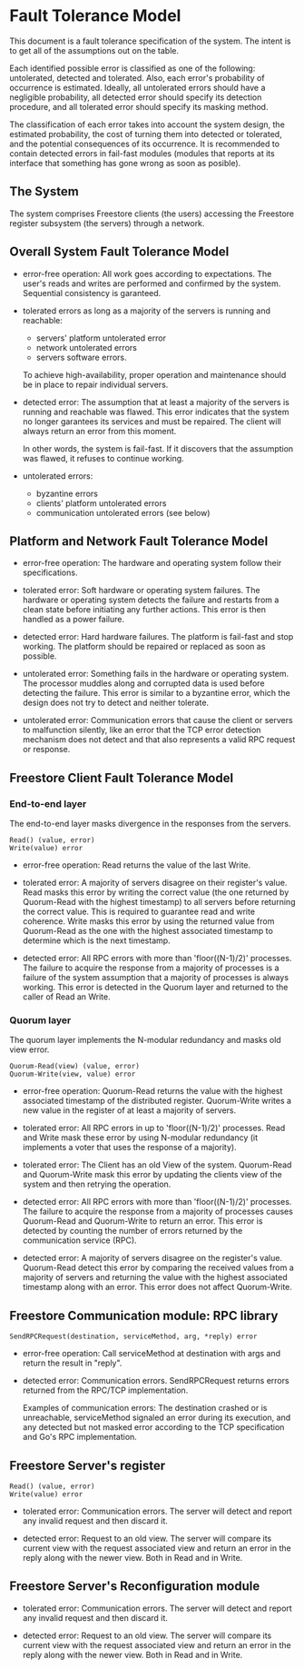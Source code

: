 # Fault Tolerance Model

This document is a fault tolerance specification of the system. The
intent is to get all of the assumptions out on the table. 

Each identified possible error is classified as one of the following:
untolerated, detected and tolerated. Also, each error's probability of
occurrence is estimated. Ideally, all untolerated errors should have
a negligible probability, all detected error should specify its
detection procedure, and all tolerated error should specify its masking
method. 

The classification of each error takes into account the system design,
the estimated probability, the cost of turning them into detected or
tolerated, and the potential consequences of its occurrence. It is
recommended to contain detected errors in fail-fast modules (modules
that reports at its interface that something has gone wrong as soon as posible).

## The System

The system comprises Freestore clients (the users) accessing the Freestore register subsystem (the servers) through a network.

## Overall System Fault Tolerance Model

* error-free operation: All work goes according to expectations. The user's reads and writes are performed and confirmed by the system.  Sequential consistency is garanteed.

* tolerated errors as long as a majority of the servers is running and reachable: 
  * servers' platform untolerated error
  * network untolerated errors
  * servers software errors.

  To achieve high-availability, proper operation and maintenance should be in place to repair individual servers.

* detected error: The assumption that at least a majority of the servers is running and reachable was flawed. This error indicates that the system no longer garantees its services and must be repaired. The client will always return an error from this moment.

  In other words, the system is fail-fast. If it discovers that the assumption was flawed, it refuses to continue working.

* untolerated errors: 
  * byzantine errors
  * clients' platform untolerated errors
  * communication untolerated errors (see below)

## Platform and Network Fault Tolerance Model

* error-free operation: The hardware and operating system follow their specifications.

* tolerated error: Soft hardware or operating system failures. The hardware or operating system detects the failure and restarts from a clean state before initiating any further actions. This error is then handled as a power failure.

* detected error: Hard hardware failures. The platform is fail-fast and stop working. The platform should be repaired or replaced as soon as possible.

* untolerated error: Something fails in the hardware or operating system.
The processor muddles along and corrupted data is used before detecting
the failure. This error is similar to a byzantine error, which the
design does not try to detect and neither tolerate.

* untolerated error: Communication errors that cause the client or servers
to malfunction silently, like an error that the TCP error detection
mechanism does not detect and that also represents a valid RPC request
or response.

## Freestore Client Fault Tolerance Model

### End-to-end layer 

The end-to-end layer masks divergence in the responses from the servers.

    Read() (value, error)
    Write(value) error

* error-free operation: Read returns the value of the last Write.

* tolerated error: A majority of servers disagree on their register's
value. Read masks this error by writing the correct value (the one
returned by Quorum-Read with the highest timestamp) to all servers
before returning the correct value. This is required to guarantee read
and write coherence. Write masks this error by using the returned value
from Quorum-Read as the one with the highest associated timestamp to
determine which is the next timestamp.  

* detected error: All RPC errors with more than 'floor((N-1)/2)'
processes. The failure to acquire the response from a majority of
processes is a failure of the system assumption that a majority of
processes is always working. This error is detected in the Quorum layer
and returned to the caller of Read an Write.

### Quorum layer

The quorum layer implements the N-modular redundancy and masks old view error.

    Quorum-Read(view) (value, error)
    Quorum-Write(view, value) error

* error-free operation: Quorum-Read returns the value with the highest
associated timestamp of the distributed register. Quorum-Write writes
a new value in the register of at least a majority of servers.

* tolerated error: All RPC errors in up to 'floor((N-1)/2)' processes.
Read and Write mask these error by using N-modular redundancy (it
implements a voter that uses the response of a majority).

* tolerated error: The Client has an old View of the system. Quorum-Read
and Quorum-Write mask this error by updating the clients view of the
system and then retrying the operation.

* detected error: All RPC errors with more than 'floor((N-1)/2)'
processes. The failure to acquire the response from a majority of
processes causes Quorum-Read and Quorum-Write to return an error. This
error is detected by counting the number of errors returned by the
communication service (RPC).

* detected error: A majority of servers disagree on the register's value.
Quorum-Read detect this error by comparing the received values from
a majority of servers and returning the value with the highest
associated timestamp along with an error. This error does not affect
Quorum-Write. 

## Freestore Communication module: RPC library

    SendRPCRequest(destination, serviceMethod, arg, *reply) error

* error-free operation: Call serviceMethod at destination with args and
return the result in "reply". 

* detected error: Communication errors. SendRPCRequest returns errors
returned from the RPC/TCP implementation.

  Examples of communication errors: The destination crashed or is
unreachable, serviceMethod signaled an error during its execution, and
any detected but not masked error according to the TCP specification and
Go's RPC implementation.

## Freestore Server's register

    Read() (value, error)
    Write(value) error


* tolerated error: Communication errors. The server will detect and report any invalid request and then discard it.

* detected error: Request to an old view. The server will compare its current view with the request associated view and return an error in the reply along with the newer view. Both in Read and in Write.

## Freestore Server's Reconfiguration module

* tolerated error: Communication errors. The server will detect and report any invalid
request and then discard it.

* detected error: Request to an old view. The server will compare its current view with the request associated view and return an error in the reply along with the newer view. Both in Read and in Write.
